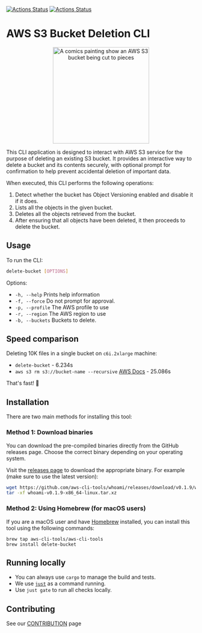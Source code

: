 [![Actions Status](https://github.com/aws-cli-tools/delete-bucket/workflows/Code%20Gating/badge.svg?branch=main)](https://github.com/aws-cli-tools/delete-bucket/workflows/Code%20Gating/badge.svg?branch=main)
[![Actions Status](https://img.shields.io/badge/built_with-rust-red)](https://img.shields.io/badge/built_with-rust-red)

# AWS S3 Bucket Deletion CLI

<p align="center">
  <img src="https://github.com/aws-cli-tools/delete-bucket/assets/110536677/1433c22b-e555-4722-adb4-29ea5d2bf7f8" alt="A comics painting show an AWS S3 bucket being cut to pieces" width="256" height="256">
</p>

This CLI application is designed to interact with AWS S3 service for the purpose of deleting an existing S3 bucket. It provides an interactive way to delete a bucket and its contents securely, with optional prompt for confirmation to help prevent accidental deletion of important data.

When executed, this CLI performs the following operations:

1. Detect whether the bucket has Object Versioning enabled and disable it if it does.
2. Lists all the objects in the given bucket.
3. Deletes all the objects retrieved from the bucket.
4. After ensuring that all objects have been deleted, it then proceeds to delete the bucket.

## Usage
To run the CLI:
```bash
delete-bucket [OPTIONS]
```

Options:

* `-h, --help` Prints help information
* `-f, --force` Do not prompt for approval.
* `-p, --profile` The AWS profile to use
* `-r, --region` The AWS region to use
* `-b, --buckets` Buckets to delete.

## Speed comparison
Deleting 10K files in a single bucket on `c6i.2xlarge` machine:
* `delete-bucket` - 6.234s
* `aws s3 rm s3://bucket-name --recursive` [AWS Docs](https://docs.aws.amazon.com/AmazonS3/latest/userguide/empty-bucket.html) - 25.086s

That's fast! 💨

## Installation

There are two main methods for installing this tool:

### Method 1: Download binaries

You can download the pre-compiled binaries directly from the GitHub releases page. Choose the correct binary depending on your operating system.

Visit the [releases page](https://github.com/aws-cli-tools/delete-bucket/releases) to download the appropriate binary.
For example (make sure to use the latest version):
```bash
wget https://github.com/aws-cli-tools/whoami/releases/download/v0.1.9/whoami-v0.1.9-x86_64-linux.tar.xz
tar -xf whoami-v0.1.9-x86_64-linux.tar.xz
```

### Method 2: Using Homebrew (for macOS users)

If you are a macOS user and have [Homebrew](https://brew.sh/) installed, you can install this tool using the following commands:

```shell
brew tap aws-cli-tools/aws-cli-tools
brew install delete-bucket
```
## Running locally
* You can always use `cargo` to manage the build and tests.
* We use [`just`](https://github.com/casey/just) as a command running.
* Use `just gate` to run all checks locally.

## Contributing
See our [CONTRIBUTION](CONTRIBUTION.md) page
